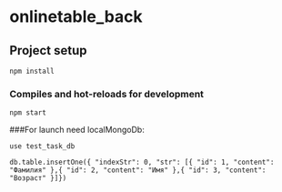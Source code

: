 # onlinetable_back

## Project setup
```
npm install
```

### Compiles and hot-reloads for development
```
npm start
```
###For launch need localMongoDb: 
```
use test_task_db
```
```
db.table.insertOne({ "indexStr": 0, "str": [{ "id": 1, "content": "Фамилия" },{ "id": 2, "content": "Имя" },{ "id": 3, "content": "Возраст" }]})
```
